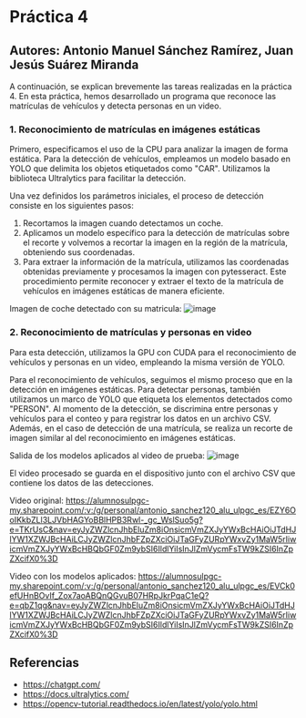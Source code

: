# Práctica 4
## Autores: Antonio Manuel Sánchez Ramírez, Juan Jesús Suárez Miranda
A continuación, se explican brevemente las tareas realizadas en la práctica 4. En esta práctica, hemos desarrollado un programa que reconoce las matrículas de vehículos y detecta personas en un video.

### **1. Reconocimiento de matrículas en imágenes estáticas**
Primero, especificamos el uso de la CPU para analizar la imagen de forma estática. Para la detección de vehículos, empleamos un modelo basado en YOLO que delimita los objetos etiquetados como "CAR". Utilizamos la biblioteca Ultralytics para facilitar la detección.

Una vez definidos los parámetros iniciales, el proceso de detección consiste en los siguientes pasos:

1. Recortamos la imagen cuando detectamos un coche.
2. Aplicamos un modelo específico para la detección de matrículas sobre el recorte y volvemos a recortar la imagen en la región de la matrícula, obteniendo sus coordenadas.
3. Para extraer la información de la matrícula, utilizamos las coordenadas obtenidas previamente y procesamos la imagen con pytesseract.
   Este procedimiento permite reconocer y extraer el texto de la matrícula de vehículos en imágenes estáticas de manera eficiente.
  
  Imagen de coche detectado con su matricula: ![image](https://github.com/user-attachments/assets/36be0d57-0439-4b92-a276-fe946d521d4e)


### **2. Reconocimiento de matrículas y personas en video**
Para esta detección, utilizamos la GPU con CUDA para el reconocimiento de vehículos y personas en un video, empleando la misma versión de YOLO.

Para el reconocimiento de vehículos, seguimos el mismo proceso que en la detección en imágenes estáticas. Para detectar personas, también utilizamos un marco de YOLO que etiqueta los elementos detectados como "PERSON". Al momento de la detección, se discrimina entre personas y vehículos para el conteo y para registrar los datos en un archivo CSV. Además, en el caso de detección de una matrícula, se realiza un recorte de imagen similar al del reconocimiento en imágenes estáticas.

Salida de los modelos aplicados al video de prueba: ![image](https://github.com/user-attachments/assets/dd73067f-e358-42b8-8a5b-cc453ea2b14f)

El video procesado se guarda en el dispositivo junto con el archivo CSV que contiene los datos de las detecciones.

Video original: https://alumnosulpgc-my.sharepoint.com/:v:/g/personal/antonio_sanchez120_alu_ulpgc_es/EZY6OoIKkbZLl3LJVbHAGYoBBlHPB3Rwl-_gc_WslSuo5g?e=TKrUsC&nav=eyJyZWZlcnJhbEluZm8iOnsicmVmZXJyYWxBcHAiOiJTdHJlYW1XZWJBcHAiLCJyZWZlcnJhbFZpZXciOiJTaGFyZURpYWxvZy1MaW5rIiwicmVmZXJyYWxBcHBQbGF0Zm9ybSI6IldlYiIsInJlZmVycmFsTW9kZSI6InZpZXcifX0%3D

Video con los modelos aplicados: https://alumnosulpgc-my.sharepoint.com/:v:/g/personal/antonio_sanchez120_alu_ulpgc_es/EVCk0efUHnBOvIf_Zox7aoABQnQGvuB07HRpJkrPqaC1eQ?e=qbZ1qg&nav=eyJyZWZlcnJhbEluZm8iOnsicmVmZXJyYWxBcHAiOiJTdHJlYW1XZWJBcHAiLCJyZWZlcnJhbFZpZXciOiJTaGFyZURpYWxvZy1MaW5rIiwicmVmZXJyYWxBcHBQbGF0Zm9ybSI6IldlYiIsInJlZmVycmFsTW9kZSI6InZpZXcifX0%3D

## Referencias
- https://chatgpt.com/
- https://docs.ultralytics.com/
- https://opencv-tutorial.readthedocs.io/en/latest/yolo/yolo.html
